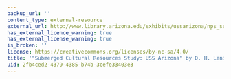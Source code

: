 ```yaml
---
backup_url: ''
content_type: external-resource
external_url: http://www.library.arizona.edu/exhibits/ussarizona/nps_survey/title.htm
has_external_licence_warning: true
has_external_license_warning: true
is_broken: ''
license: https://creativecommons.org/licenses/by-nc-sa/4.0/
title: '"Submerged Cultural Resources Study: USS Arizona" by D. H. Lenihan (1989)'
uid: 2fb4ced2-4379-4385-b74b-3cefe33403e3
---
```

